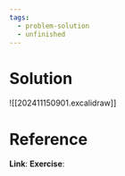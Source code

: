 ```yaml
---
tags:
  - problem-solution
  - unfinished
---
```

# Solution
![[202411150901.excalidraw]]

# Reference
**Link**:
**Exercise**: